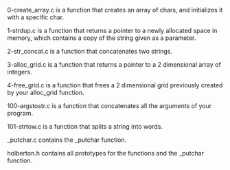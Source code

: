 0-create_array.c is a function that creates an array of chars, and initializes it with a specific char.

1-strdup.c is  a function that returns a pointer to a newly allocated space in memory, which contains a copy of the string given as a parameter.

2-str_concat.c is  a function that concatenates two strings.

3-alloc_grid.c is a function that returns a pointer to a 2 dimensional array of integers.

4-free_grid.c is a function that frees a 2 dimensional grid previously created by your alloc_grid function.

100-argstostr.c is a function that concatenates all the arguments of your program.

101-strtow.c is a function that splits a string into words.

_putchar.c contains the _putchar function.

holberton.h contains all prototypes for the functions and the _putchar function.
